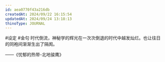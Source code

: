 ```yaml
---
id: aea0770f43a216db
createdAt: 2024/09/22 16:15:54
updatedAt: 2024/09/24 13:18:13
thinoType: JOURNAL
---
```

#设定 #金句 时代倒流，神秘学的辉光在一次次倒退的时代中越发灿烂。也让往日的同袍间渐渐生出了隔阂。

——《忧郁的热带-北地骏鹰》